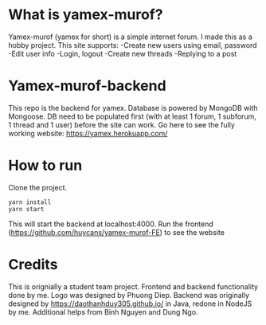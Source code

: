 # What is yamex-murof?
Yamex-murof (yamex for short) is a simple internet forum. I made this as a hobby project. This site supports:
-Create new users using email, password
-Edit user info
-Login, logout
-Create new threads
-Replying to a post

# Yamex-murof-backend
This repo is the backend for yamex. Database is powered by MongoDB with Mongoose. DB need to be populated first (with at least 1 forum, 1 subforum, 1 thread and 1 user) before the site can work.
Go here to see the fully working website: https://yamex.herokuapp.com/

# How to run
Clone the project.
```
yarn install
yarn start
```
This will start the backend at localhost:4000. Run the frontend (https://github.com/huycans/yamex-murof-FE) to see the website


# Credits
This is orignially a student team project.
Frontend and backend functionality done by me.
Logo was designed by Phuong Diep.
Backend was originally designed by https://daothanhduy305.github.io/ in Java, redone in NodeJS by me.
Additional helps from Binh Nguyen and Dung Ngo.